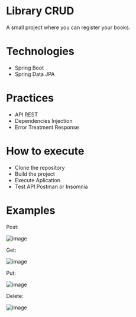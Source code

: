 # Library CRUD
A small project where you can register your books.

# Technologies
* Spring Boot
* Spring Data JPA


# Practices
* API REST
* Dependencies Injection
* Error Treatment Response

# How to execute 
* Clone the repository
* Build the project
* Execute Aplication
* Test API Postman or Insomnia

# Examples
Post: 

![image](https://github.com/MarcosDAndrade/Library/assets/114263476/c4bff337-89f6-4510-a516-4aef4b153ed0)



Get: 

![image](https://github.com/MarcosDAndrade/Library/assets/114263476/ab093a31-0959-430a-98bd-e6374f602111)



Put: 

![image](https://github.com/MarcosDAndrade/Library/assets/114263476/b02e0d63-0947-47d4-b683-4ae8628e284d)


Delete: 

![image](https://github.com/MarcosDAndrade/Library/assets/114263476/2ac33b01-ea8d-4dd6-adc7-065f2322daaa)

